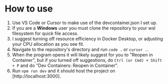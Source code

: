 # How to use

1. Use VS Code or Cursor to make use of the devcontainer.json I set up.
2. If you are a **Windows** user you must clone the repository to your wsl filesystem for quick file access.
3. I suggest turning off resource efficiency in Docker Desktop, or adjusting your CPU allocation as you see fit.
4. Navigate to the repository's directory and run ```code .``` or ```cursor .```.
5. When the program opens it will likely suggest for you to "Reopen in Container", but if you turned off suggestions, do ```Ctrl (or Cmd) + Shift + P``` and do "Dev Containers: Reopen in Container".
6. Run ```npm run dev``` and it should host the project on [http://localhost:3000].